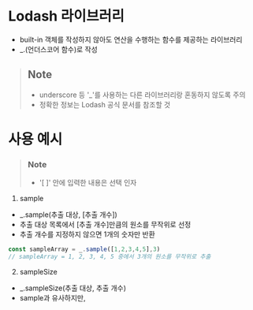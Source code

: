 #  Lodash 라이브러리

- built-in 객체를 작성하지 않아도 연산을 수행하는 함수를 제공하는 라이브러리
- _.(언더스코어 함수)로 작성

> ## Note
> - underscore 등 '_'를 사용하는 다른 라이브러리랑 혼동하지 않도록 주의
> - 정확한 정보는 Lodash 공식 문서를 참조할 것

# 사용 예시

> ### Note
> - '[ ]' 안에 입력한 내용은 선택 인자

1. sample

- _.sample(추출 대상, [추출 개수])
- 추출 대상 목록에서 [추출 개수]만큼의 원소를 무작위로 선정
- 추출 개수를 지정하지 않으면 1개의 숫자만 반환

```js
const sampleArray = _.sample([1,2,3,4,5],3)
// sampleArray = 1, 2, 3, 4, 5 중에서 3개의 원소를 무작위로 추출
```

2. sampleSize

- _.sampleSize(추출 대상, 추출 개수)
- sample과 유사하지만, 